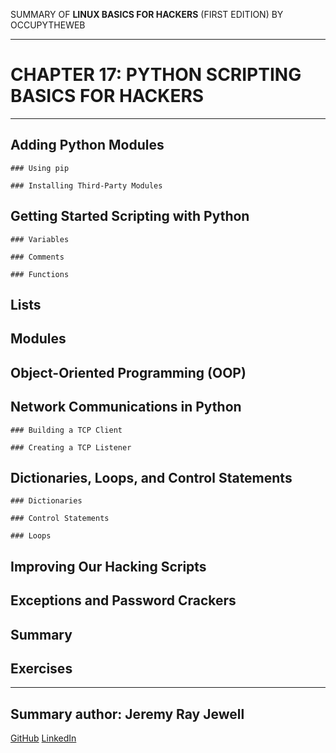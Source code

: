 SUMMARY OF 
**LINUX BASICS FOR HACKERS** 
(FIRST EDITION) BY OCCUPYTHEWEB

---

# CHAPTER 17: PYTHON SCRIPTING BASICS FOR HACKERS

---

## Adding Python Modules

	### Using pip

	### Installing Third-Party Modules

## Getting Started Scripting with Python

	### Variables

	### Comments

	### Functions

## Lists

## Modules

## Object-Oriented Programming (OOP)

## Network Communications in Python
	
	### Building a TCP Client

	### Creating a TCP Listener

## Dictionaries, Loops, and Control Statements

	### Dictionaries
	
	### Control Statements

	### Loops

## Improving Our Hacking Scripts

## Exceptions and Password Crackers

## Summary

## Exercises

---

## Summary author: **Jeremy Ray Jewell**
[GitHub](https://github.com/jeremyrayjewell)
[LinkedIn](https://www.linkedin.com/in/jeremyrayjewell)
